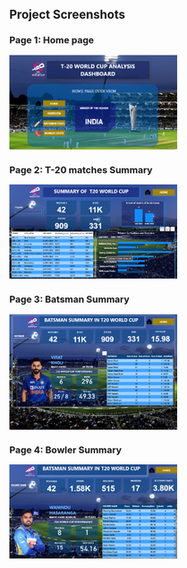 ## Project Screenshots

<h3>Page 1: Home page</h3>
<img src="ss1.png" alt="Initial Setup" width="300">

<h3>Page 2: T-20 matches Summary</h3>
<img src="ss2.png" alt="Configuration" width="300">

<h3>Page 3: Batsman Summary</h3>
<img src="ss3.png" alt="Final Output" width="300">

<h3>Page 4: Bowler Summary</h3>
<img src="ss4.png" alt="Final Output" width="300">
